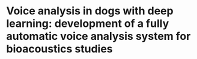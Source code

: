 # Voice analysis in dogs with deep learning: development of a fully automatic voice analysis system for bioacoustics studies
